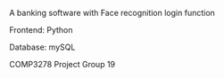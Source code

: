 A banking software with Face recognition login function

Frontend: Python

Database: mySQL

COMP3278 Project Group 19
